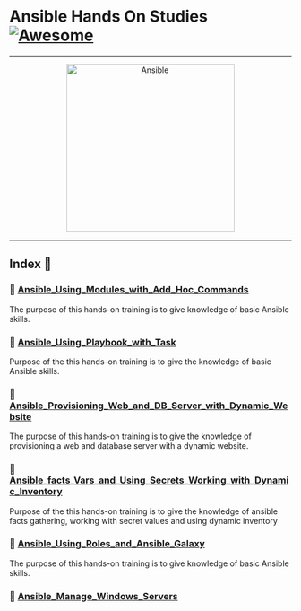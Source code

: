 Ansible Hands On Studies  [![Awesome](https://cdn.rawgit.com/sindresorhus/awesome/d7305f38d29fed78fa85652e3a63e154dd8e8829/media/badge.svg)](https://github.com/sindresorhus/awesome)
===============
<hr>

<p align="center">
    <img alt="Ansible" src="https://cdn.worldvectorlogo.com/logos/ansible.svg" height="300" width="300">
</p>
<hr>

## Index 📜

### 🔖 [Ansible_Using_Modules_with_Add_Hoc_Commands](https://github.com/medipnegiz/ansible_hands_on/tree/main/Ansible_Using_Modules_with_Add_Hoc_Commands)
The purpose of this hands-on training is to give knowledge of basic Ansible skills.

### 🔖 [Ansible_Using_Playbook_with_Task](https://github.com/medipnegiz/ansible_hands_on/tree/main/Ansible_Using_Playbook_with_Task)
Purpose of the this hands-on training is to give the knowledge of basic Ansible skills.

### 🔖 [Ansible_Provisioning_Web_and_DB_Server_with_Dynamic_Website](https://github.com/medipnegiz/ansible_hands_on/tree/main/Ansible_Provisioning_Web_and_DB_Server_with_Dynamic_Website)
The purpose of this hands-on training is to give the knowledge of provisioning a web and database server with a dynamic website.

### 🔖 [Ansible_facts_Vars_and_Using_Secrets_Working_with_Dynamic_Inventory](https://github.com/medipnegiz/ansible_hands_on/tree/main/Ansible_facts_Vars_and_Using_Secrets_Working_with_Dynamic_Inventory)
Purpose of the this hands-on training is to give the knowledge of ansible facts gathering, working with secret values and using dynamic inventory

### 🔖 [Ansible_Using_Roles_and_Ansible_Galaxy](https://github.com/medipnegiz/ansible_hands_on/tree/main/Ansible_Using_Roles_and_Ansible_Galaxy)
The purpose of this hands-on training is to give knowledge of basic Ansible skills.

### 🔖 [Ansible_Manage_Windows_Servers](https://github.com/medipnegiz/ansible_hands_on/tree/main/Ansible_Manage_Windows_Servers)

